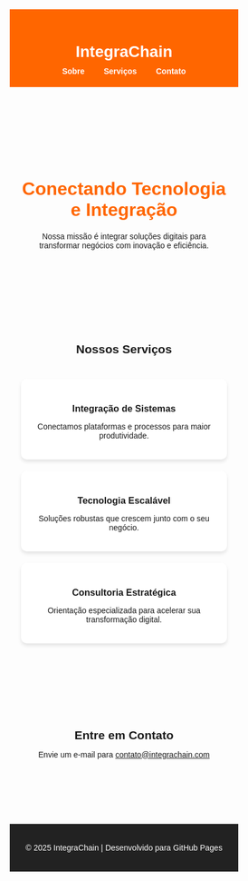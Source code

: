 <!DOCTYPE html>
<html lang="pt-BR">
<head>
  <meta charset="UTF-8">
  <meta name="viewport" content="width=device-width, initial-scale=1.0">
  <title>IntegraChain</title>
  <style>
    * {
      margin: 0;
      padding: 0;
      box-sizing: border-box;
      font-family: Arial, sans-serif;
    }

    body {
      background: #f5f5f5;
      color: #333;
      line-height: 1.6;
    }

    header {
      background: #ff6600;
      color: #fff;
      padding: 20px 40px;
      text-align: center;
    }

    header h1 {
      margin-bottom: 10px;
    }

    nav a {
      color: #fff;
      margin: 0 15px;
      text-decoration: none;
      font-weight: bold;
    }

    nav a:hover {
      text-decoration: underline;
    }

    section {
      padding: 60px 20px;
      max-width: 1000px;
      margin: auto;
    }

    .hero {
      text-align: center;
    }

    .hero h2 {
      font-size: 2rem;
      margin-bottom: 20px;
      color: #ff6600;
    }

    .features {
      display: grid;
      grid-template-columns: repeat(auto-fit, minmax(250px, 1fr));
      gap: 20px;
      margin-top: 40px;
    }

    .card {
      background: #fff;
      padding: 20px;
      border-radius: 10px;
      box-shadow: 0 4px 6px rgba(0,0,0,0.1);
      text-align: center;
    }

    footer {
      background: #222;
      color: #fff;
      text-align: center;
      padding: 20px;
      margin-top: 40px;
    }

    footer a {
      color: #ff6600;
      text-decoration: none;
    }
  </style>
</head>
<body>

  <header>
    <h1>IntegraChain</h1>
    <nav>
      <a href="#sobre">Sobre</a>
      <a href="#servicos">Serviços</a>
      <a href="#contato">Contato</a>
    </nav>
  </header>

  <section class="hero" id="sobre">
    <h2>Conectando Tecnologia e Integração</h2>
    <p>Nossa missão é integrar soluções digitais para transformar negócios com inovação e eficiência.</p>
  </section>

  <section id="servicos">
    <h2 style="text-align:center;">Nossos Serviços</h2>
    <div class="features">
      <div class="card">
        <h3>Integração de Sistemas</h3>
        <p>Conectamos plataformas e processos para maior produtividade.</p>
      </div>
      <div class="card">
        <h3>Tecnologia Escalável</h3>
        <p>Soluções robustas que crescem junto com o seu negócio.</p>
      </div>
      <div class="card">
        <h3>Consultoria Estratégica</h3>
        <p>Orientação especializada para acelerar sua transformação digital.</p>
      </div>
    </div>
  </section>

  <section id="contato">
    <h2 style="text-align:center;">Entre em Contato</h2>
    <p style="text-align:center;">Envie um e-mail para <a href="mailto:contato@integrac-hain.com">contato@integrachain.com</a></p>
  </section>

  <footer>
    <p>&copy; 2025 IntegraChain | Desenvolvido para GitHub Pages</p>
  </footer>

</body>
</html>
